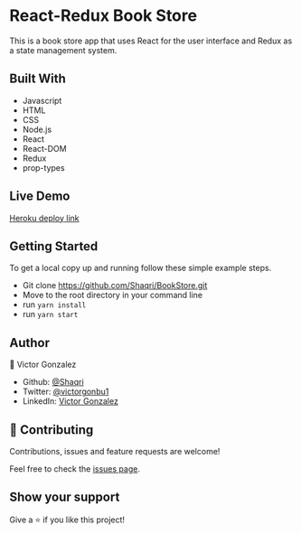 # React-Redux Book Store

This is a book store app that uses React for the user interface and Redux as a state management system.


## Built With

- Javascript
- HTML
- CSS
- Node.js
- React
- React-DOM
- Redux
- prop-types

## Live Demo

[Heroku deploy link](https://bookstore-react-and-redux.herokuapp.com)

## Getting Started

To get a local copy up and running follow these simple example steps.

- Git clone https://github.com/Shaqri/BookStore.git
- Move to the root directory in your command line
- run `yarn install`
- run `yarn start`


## Author
👤 Victor Gonzalez  
- Github: [@Shaqri](https://github.com/Shaqri)
- Twitter: [@victorgonbu1](https://twitter.com/Victorgonbu1)
- LinkedIn: [Victor Gonzalez](https://www.linkedin.com/in/victor-manuel-gonzalez-buitrago)

## 🤝 Contributing

Contributions, issues and feature requests are welcome!

Feel free to check the [issues page](issues/).

## Show your support

Give a ⭐️ if you like this project!
